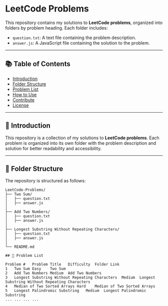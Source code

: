 # LeetCode Problems

This repository contains my solutions to **LeetCode problems**, organized into folders by problem heading. Each folder includes:
- `question.txt`: A text file containing the problem description.
- `answer.js`: A JavaScript file containing the solution to the problem.

---

## 📚 Table of Contents

- [Introduction](#introduction)
- [Folder Structure](#folder-structure)
- [Problem List](#problem-list)
- [How to Use](#how-to-use)
- [Contribute](#contribute)
- [License](#license)

---

## 📝 Introduction

This repository is a collection of my solutions to **LeetCode problems**. Each problem is organized into its own folder with the problem description and solution for better readability and accessibility.

---

## 📂 Folder Structure

The repository is structured as follows:

```plaintext
LeetCode-Problems/
├── Two Sum/
│   ├── question.txt
│   ├── answer.js
│
├── Add Two Numbers/
│   ├── question.txt
│   ├── answer.js
│
├── Longest Substring Without Repeating Characters/
│   ├── question.txt
│   ├── answer.js
│
└── README.md

## 🔢 Problem List

Problem #	Problem Title	Difficulty	Folder Link
1	Two Sum	Easy	Two Sum
2	Add Two Numbers	Medium	Add Two Numbers
3	Longest Substring Without Repeating Characters	Medium	Longest Substring Without Repeating Characters
4	Median of Two Sorted Arrays	Hard	Median of Two Sorted Arrays
5	Longest Palindromic Substring	Medium	Longest Palindromic Substring
...	...	...	...

